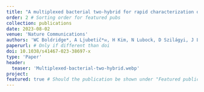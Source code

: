 ```yaml
---
title: "A multiplexed bacterial two-hybrid for rapid characterization of protein–protein interactions and iterative protein design"
order: 2 # Sorting order for featured pubs
collection: publications
date: 2023-08-02
venue: 'Nature Communications'
authors: 'WC Boldridge*, A Ljubetič*✉, H Kim, N Lubock, D Szilágyi, J Lee, A Brodnik, J Jerala✉, S Kosuri✉'
paperurl: # Only if different than doi
doi: 10.1038/s41467-023-38697-x
type: 'Paper'
header:
  teaser: 'Multiplexed-bacterial-two-hybrid.webp'
project: 
featured: true # Should the publication be shown under "Featured publications" at the top of page
---
```


